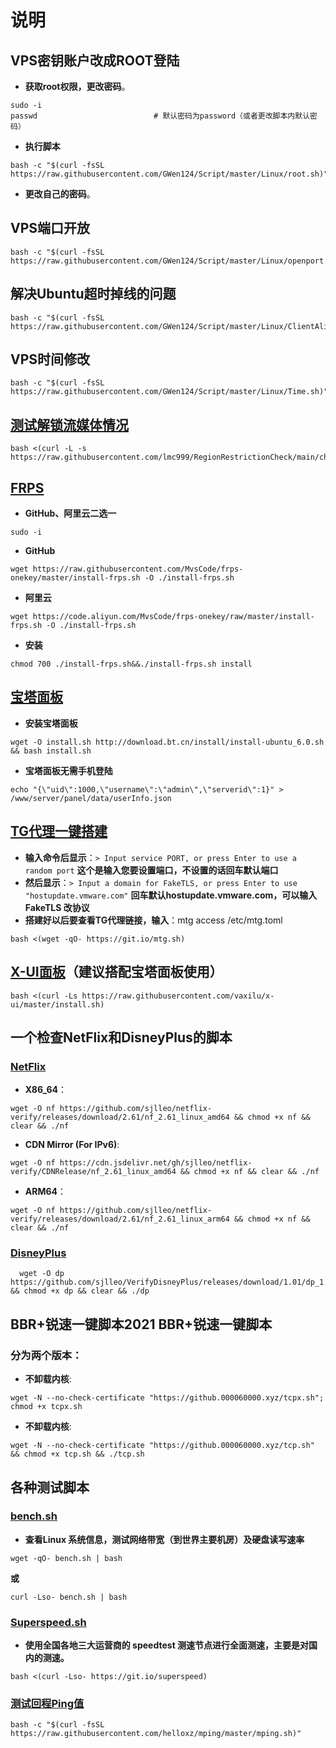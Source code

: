 # 说明

## VPS密钥账户改成ROOT登陆
- **获取root权限，更改密码**。
```shell
sudo -i
passwd							# 默认密码为password（或者更改脚本内默认密码）
```
- **执行脚本**
```shell
bash -c "$(curl -fsSL https://raw.githubusercontent.com/GWen124/Script/master/Linux/root.sh)"
```
- **更改自己的密码**。


## VPS端口开放 
```shell
bash -c "$(curl -fsSL https://raw.githubusercontent.com/GWen124/Script/master/Linux/openport.sh)"
```

## 解决Ubuntu超时掉线的问题 
```shell
bash -c "$(curl -fsSL https://raw.githubusercontent.com/GWen124/Script/master/Linux/ClientAliveInterval.sh)"
```

## VPS时间修改
```shell
bash -c "$(curl -fsSL https://raw.githubusercontent.com/GWen124/Script/master/Linux/Time.sh)"
```

## [测试解锁流媒体情况](https://github.com/lmc999/RegionRestrictionCheck)
```shell
bash <(curl -L -s https://raw.githubusercontent.com/lmc999/RegionRestrictionCheck/main/check.sh)
```

## [FRPS](https://github.com/MvsCode/frps-onekey)
- **GitHub、阿里云二选一**
```shell
sudo -i
```
- **GitHub**
```shell
wget https://raw.githubusercontent.com/MvsCode/frps-onekey/master/install-frps.sh -O ./install-frps.sh
```
- **阿里云**
```shell
wget https://code.aliyun.com/MvsCode/frps-onekey/raw/master/install-frps.sh -O ./install-frps.sh
```
- **安装**
```shell
chmod 700 ./install-frps.sh&&./install-frps.sh install
```

## [宝塔面板](https://github.com/aaPanel/BaoTa)
- **安装宝塔面板**
```shell
wget -O install.sh http://download.bt.cn/install/install-ubuntu_6.0.sh && bash install.sh
```
- **宝塔面板无需手机登陆**
```shell
echo "{\"uid\":1000,\"username\":\"admin\",\"serverid\":1}" > /www/server/panel/data/userInfo.json
```

## [TG代理一键搭建](https://github.com/cutelua/mtg-dist)
- **输入命令后显示**：`> Input service PORT, or press Enter to use a random port` **这个是输入您要设置端口，不设置的话回车默认端口**
- **然后显示**：`> Input a domain for FakeTLS, or press Enter to use "hostupdate.vmware.com"` **回车默认hostupdate.vmware.com，可以输入 FakeTLS 改协议**
- **搭建好以后要查看TG代理链接，输入**：mtg access /etc/mtg.toml
```shell
bash <(wget -qO- https://git.io/mtg.sh)
```

## [X-UI面板](https://github.com/vaxilu/x-ui)（建议搭配宝塔面板使用）
```shell
bash <(curl -Ls https://raw.githubusercontent.com/vaxilu/x-ui/master/install.sh)
```

## 一个检查NetFlix和DisneyPlus的脚本
### [NetFlix](https://github.com/sjlleo/netflix-verify)
- **X86_64**：
```shell
wget -O nf https://github.com/sjlleo/netflix-verify/releases/download/2.61/nf_2.61_linux_amd64 && chmod +x nf && clear && ./nf
```
- **CDN Mirror (For IPv6)**:
```shell
wget -O nf https://cdn.jsdelivr.net/gh/sjlleo/netflix-verify/CDNRelease/nf_2.61_linux_amd64 && chmod +x nf && clear && ./nf
```
- **ARM64**：
```shell
wget -O nf https://github.com/sjlleo/netflix-verify/releases/download/2.61/nf_2.61_linux_arm64 && chmod +x nf && clear && ./nf
```
### [DisneyPlus](https://github.com/sjlleo/VerifyDisneyPlus)
```shell
  wget -O dp https://github.com/sjlleo/VerifyDisneyPlus/releases/download/1.01/dp_1.01_linux_amd64 && chmod +x dp && clear && ./dp
```

## BBR+锐速一键脚本2021 BBR+锐速一键脚本
### 分为两个版本：
- **不卸载内核**:
```shell
wget -N --no-check-certificate "https://github.000060000.xyz/tcpx.sh"; chmod +x tcpx.sh
```
- **不卸载内核**:
```shell
wget -N --no-check-certificate "https://github.000060000.xyz/tcp.sh" && chmod +x tcp.sh && ./tcp.sh
```

## 各种测试脚本
### [bench.sh](https://github.com/teddysun/across)
- **查看Linux 系统信息，测试网络带宽（到世界主要机房）及硬盘读写速率**
```shell
wget -qO- bench.sh | bash
```
**或**
```shell
curl -Lso- bench.sh | bash
```
### [Superspeed.sh](https://github.com/ernisn/superspeed)
- **使用全国各地三大运营商的 speedtest 测速节点进行全面测速，主要是对国内的测速。**
```shell
bash <(curl -Lso- https://git.io/superspeed)
```
### [测试回程Ping值](https://github.com/helloxz/mping)
```shell
bash -c "$(curl -fsSL https://raw.githubusercontent.com/helloxz/mping/master/mping.sh)"
```